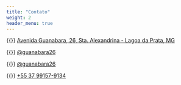 ```yaml
---
title: "Contato"
weight: 2
header_menu: true
---
```


{{<icon class="fa fa-location-arrow">}}&nbsp;[Avenida Guanabara, 26, Sta. Alexandrina - Lagoa da Prata, MG](https://www.google.com/maps/dir/-22.0674962,-46.5644216/-20.0312908,-45.5448955/@-21.0457927,-47.0519262,8z/data=!3m1!4b1!4m4!4m3!1m1!4e1!1m0)

{{<icon class="fa fa-facebook">}}&nbsp;[@guanabara26](https://www.facebook.com/guanabara26/)

{{<icon class="fa fa-instagram">}}&nbsp;[@guanabara26](https://www.instagram.com/guanabara26/)

{{<icon class="fa fa-phone">}}&nbsp;[+55 37 99157-9134](tel:+5537991579134)
